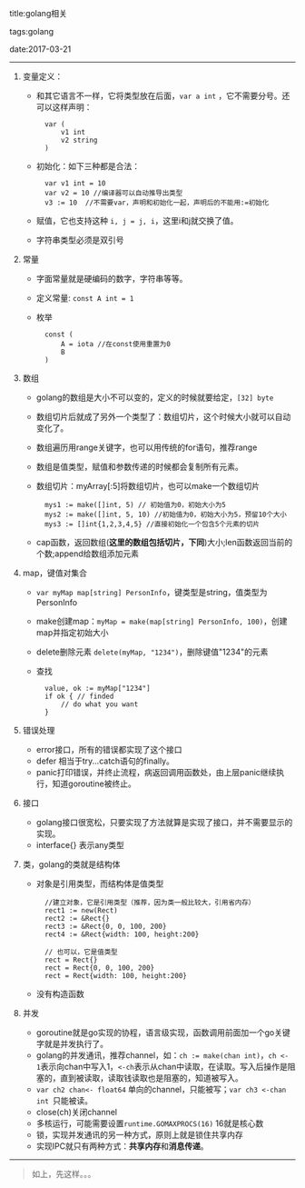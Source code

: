 title:golang相关

tags:golang

date:2017-03-21

---

1. 变量定义： 

    * 和其它语言不一样，它将类型放在后面，`var a int` ，它不需要分号。还可以这样声明：
    
            var (
                v1 int
                v2 string
            )

    * 初始化：如下三种都是合法：

            var v1 int = 10
            var v2 = 10 //编译器可以自动推导出类型
            v3 := 10  //不需要var，声明和初始化一起，声明后的不能用:=初始化
    * 赋值，它也支持这种 `i, j = j, i`，这里i和j就交换了值。
    * 字符串类型必须是双引号


2. 常量

    * 字面常量就是硬编码的数字，字符串等等。
    * 定义常量: `const A int = 1`
    * 枚举

            const (
                A = iota //在const使用重置为0
                B
            )


3. 数组

    * golang的数组是大小不可以变的，定义的时候就要给定，`[32] byte`
    * 数组切片后就成了另外一个类型了：数组切片，这个时候大小就可以自动变化了。
    * 数组遍历用range关键字，也可以用传统的for语句，推荐range
    * 数组是值类型，赋值和参数传递的时候都会复制所有元素。
    * 数组切片：myArray[:5]将数组切片，也可以make一个数组切片

            mys1 := make([]int, 5) // 初始值为0，初始大小为5
            mys2 := make([]int, 5, 10) //初始值为0，初始大小为5，预留10个大小
            mys3 := []int{1,2,3,4,5} //直接初始化一个包含5个元素的切片

    * cap函数，返回数组(**这里的数组包括切片，下同**)大小;len函数返回当前的个数;append给数组添加元素

4. map，键值对集合

    * `var myMap map[string] PersonInfo`，键类型是string，值类型为PersonInfo
    * make创建map：`myMap = make(map[string] PersonInfo, 100)`，创建map并指定初始大小
    * delete删除元素 `delete(myMap, "1234")`，删除键值"1234"的元素
    * 查找

            value, ok := myMap["1234"]
            if ok { // finded
                // do what you want
            }

5. 错误处理

    * error接口，所有的错误都实现了这个接口
    * defer 相当于try...catch语句的finally。
    * panic打印错误，并终止流程，病返回调用函数处，由上层panic继续执行，知道goroutine被终止。

6. 接口
   
   * golang接口很宽松，只要实现了方法就算是实现了接口，并不需要显示的实现。
   * interface{} 表示any类型

7. 类，golang的类就是结构体

    * 对象是引用类型，而结构体是值类型
        
            //建立对象，它是引用类型（推荐，因为类一般比较大，引用省内存）
            rect1 := new(Rect)
            rect2 := &Rect{}
            rect3 := &Rect{0, 0, 100, 200}
            rect4 := &Rect{width: 100, height:200}

            // 也可以，它是值类型
            rect = Rect{}
            rect = Rect{0, 0, 100, 200}
            rect = Rect{width: 100, height:200}

    * 没有构造函数

8. 并发

    * goroutine就是go实现的协程，语言级实现，函数调用前面加一个go关键字就是并发执行了。
    * golang的并发通讯，推荐channel，如：`ch := make(chan int)`，`ch <- 1`表示向chan中写入1，`<-ch`表示从chan中读取，在读取。写入后操作是阻塞的，直到被读取，读取钱读取也是阻塞的，知道被写入。
    * `var ch2 chan<- float64` 单向的channel，只能被写；`var ch3 <-chan int `只能被读。
    * close(ch)关闭channel
    * 多核运行，可能需要设置`runtime.GOMAXPROCS(16)` 16就是核心数
    * 锁，实现并发通讯的另一种方式，原则上就是锁住共享内存
    * 实现IPC就只有两种方式：**共享内存**和**消息传递**。


---
> 如上，先这样。。。






    



